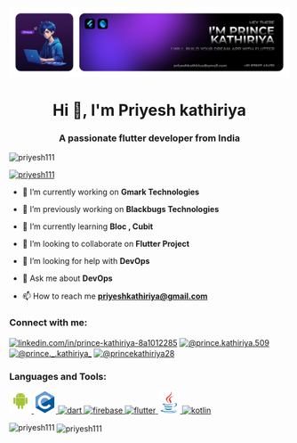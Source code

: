 ![logo](https://github.com/priyesh111/priyesh111/blob/main/banner.jpg)
<h1 align="center">Hi 👋, I'm Priyesh kathiriya</h1>
<h3 align="center">A passionate flutter developer from India</h3>

<p align="left"> <img src="https://komarev.com/ghpvc/?username=priyesh111&label=Profile%20views&color=0e75b6&style=flat" alt="priyesh111" /> </p>

<p align="left"> <a href="https://github.com/ryo-ma/github-profile-trophy"><img src="https://github-profile-trophy.vercel.app/?username=priyesh111" alt="priyesh111" /></a> </p>

- 🔭 I’m currently working on **Gmark Technologies**

- 🔭 I’m previously working on **Blackbugs Technologies**

- 🌱 I’m currently learning **Bloc , Cubit**

- 👯 I’m looking to collaborate on **Flutter Project**

- 🤝 I’m looking for help with **DevOps**

- 💬 Ask me about **DevOps**

- 📫 How to reach me **priyeshkathiriya@gmail.com**

<h3 align="left">Connect with me:</h3>
<p align="left">
<a href="https://linkedin.com/in/linkedin.com/in/prince-kathiriya-8a1012285" target="blank"><img align="center" src="https://raw.githubusercontent.com/rahuldkjain/github-profile-readme-generator/master/src/images/icons/Social/linked-in-alt.svg" alt="linkedin.com/in/prince-kathiriya-8a1012285" height="30" width="40" /></a>
<a href="https://fb.com/@prince.kathiriya.509" target="blank"><img align="center" src="https://raw.githubusercontent.com/rahuldkjain/github-profile-readme-generator/master/src/images/icons/Social/facebook.svg" alt="@prince.kathiriya.509" height="30" width="40" /></a>
<a href="https://instagram.com/@prince._.kathiriya_" target="blank"><img align="center" src="https://raw.githubusercontent.com/rahuldkjain/github-profile-readme-generator/master/src/images/icons/Social/instagram.svg" alt="@prince._.kathiriya_" height="30" width="40" /></a>
<a href="https://medium.com/@princekathiriya28" target="blank"><img align="center" src="https://raw.githubusercontent.com/rahuldkjain/github-profile-readme-generator/master/src/images/icons/Social/medium.svg" alt="@princekathiriya28" height="30" width="40" /></a>
</p>

<h3 align="left">Languages and Tools:</h3>
<p align="left"> <a href="https://developer.android.com" target="_blank" rel="noreferrer"> <img src="https://raw.githubusercontent.com/devicons/devicon/master/icons/android/android-original-wordmark.svg" alt="android" width="40" height="40"/> </a> <a href="https://www.cprogramming.com/" target="_blank" rel="noreferrer"> <img src="https://raw.githubusercontent.com/devicons/devicon/master/icons/c/c-original.svg" alt="c" width="40" height="40"/> </a> <a href="https://dart.dev" target="_blank" rel="noreferrer"> <img src="https://www.vectorlogo.zone/logos/dartlang/dartlang-icon.svg" alt="dart" width="40" height="40"/> </a> <a href="https://firebase.google.com/" target="_blank" rel="noreferrer"> <img src="https://www.vectorlogo.zone/logos/firebase/firebase-icon.svg" alt="firebase" width="40" height="40"/> </a> <a href="https://flutter.dev" target="_blank" rel="noreferrer"> <img src="https://www.vectorlogo.zone/logos/flutterio/flutterio-icon.svg" alt="flutter" width="40" height="40"/> </a> <a href="https://www.java.com" target="_blank" rel="noreferrer"> <img src="https://raw.githubusercontent.com/devicons/devicon/master/icons/java/java-original.svg" alt="java" width="40" height="40"/> </a> <a href="https://kotlinlang.org" target="_blank" rel="noreferrer"> <img src="https://www.vectorlogo.zone/logos/kotlinlang/kotlinlang-icon.svg" alt="kotlin" width="40" height="40"/> </a> </p>

<p><img align="left" src="https://github-readme-stats.vercel.app/api/top-langs?username=priyesh111&show_icons=true&locale=en&layout=compact" alt="priyesh111" /></p>

<p>&nbsp;<img align="center" src="https://github-readme-stats.vercel.app/api?username=priyesh111&show_icons=true&locale=en" alt="priyesh111" /></p>

